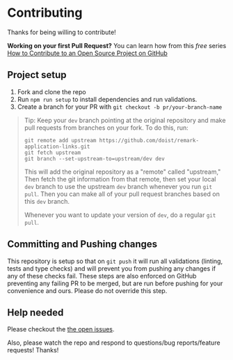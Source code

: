 # Contributing

Thanks for being willing to contribute!

**Working on your first Pull Request?** You can learn how from this _free_
series [How to Contribute to an Open Source Project on GitHub][egghead]

## Project setup

1.  Fork and clone the repo
2.  Run `npm run setup` to install dependencies and run validations.
3.  Create a branch for your PR with `git checkout -b pr/your-branch-name`

> Tip: Keep your `dev` branch pointing at the original repository and make pull
> requests from branches on your fork. To do this, run:
>
> ```
> git remote add upstream https://github.com/doist/remark-application-links.git
> git fetch upstream
> git branch --set-upstream-to=upstream/dev dev
> ```
>
> This will add the original repository as a "remote" called "upstream," Then
> fetch the git information from that remote, then set your local `dev` branch
> to use the upstream `dev` branch whenever you run `git pull`. Then you can
> make all of your pull request branches based on this `dev` branch.
>
> Whenever you want to update your version of `dev`, do a regular `git pull`.

## Committing and Pushing changes

This repository is setup so that on `git push` it will run all validations
(linting, tests and type checks) and will prevent you from pushing any changes
if any of these checks fail. These steps are also enforced on GitHub preventing
any failing PR to be merged, but are run before pushing for your convenience and
ours. Please do not override this step.

## Help needed

Please checkout the [the open issues][issues].

Also, please watch the repo and respond to questions/bug reports/feature
requests! Thanks!

[egghead]: https://egghead.io/series/how-to-contribute-to-an-open-source-project-on-github
[issues]: https://github.com/doist/remark-application-links/issues
